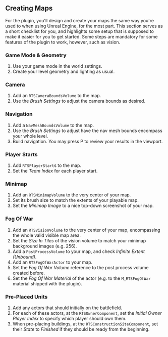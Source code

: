 ## Creating Maps

For the plugin, you'll design and create your maps the same way you're used to when using Unreal Engine, for the most part. This section serves as a short checklist for you, and highlights some setup that is supposed to make it easier for you to get started. Some steps are mandatory for some features of the plugin to work, however, such as vision.


### Game Mode & Geometry

1. Use your game mode in the world settings.
1. Create your level geometry and lighting as usual.

### Camera

1. Add an `RTSCameraBoundsVolume` to the map.
1. Use the _Brush Settings_ to adjust the camera bounds as desired.

### Navigation

1. Add a `NavMeshBoundsVolume` to the map.
1. Use the _Brush Settings_ to adjust have the nav mesh bounds encompass your whole level.
1. Build navigation. You may press P to review your results in the viewport.

### Player Starts

1. Add `RTSPlayerStart`s to the map.
1. Set the _Team Index_ for each player start.

### Minimap

1. Add an `RTSMinimapVolume` to the very center of your map.
1. Set its brush size to match the extents of your playable map.
1. Set the _Minimap Image_ to a nice top-down screenshot of your map.

### Fog Of War

1. Add an `RTSVisionVolume` to the very center of your map, encompassing the whole valid visible map area.
1. Set the _Size In Tiles_ of the vision volume to match your minimap background images (e.g. 256).
1. Add a `PostProcessVolume` to your map, and check _Infinite Extent (Unbound)_.
1. Add an `RTSFogOfWarActor` to your map.
1. Set the _Fog Of War Volume_ reference to the post process volume created before.
1. Set the _Fog Of War Material_ of the actor (e.g. to the `M_RTSFogOfWar` material shipped with the plugin).

### Pre-Placed Units

1. Add any actors that should initially on the battlefield.
1. For each of these actors, at the `RTSOwnerComponent`, set the _Initial Owner Player Index_ to specify which player should own them.
1. When pre-placing buildings, at the `RTSConstructionSiteComponent`, set their _State_ to _Finished_ if they should be ready from the beginning.
